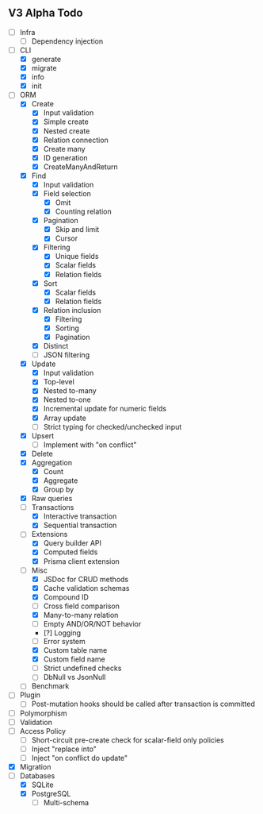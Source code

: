 ## V3 Alpha Todo

- [ ] Infra
    - [ ] Dependency injection
- [ ] CLI
    - [x] generate
    - [x] migrate
    - [x] info
    - [x] init
- [ ] ORM
    - [x] Create
        - [x] Input validation
        - [x] Simple create
        - [x] Nested create
        - [x] Relation connection
        - [x] Create many
        - [x] ID generation
        - [x] CreateManyAndReturn
    - [x] Find
        - [x] Input validation
        - [x] Field selection
            - [x] Omit
            - [x] Counting relation
        - [x] Pagination
            - [x] Skip and limit
            - [x] Cursor
        - [x] Filtering
            - [x] Unique fields
            - [x] Scalar fields
            - [x] Relation fields
        - [x] Sort
            - [x] Scalar fields
            - [x] Relation fields
        - [x] Relation inclusion
            - [x] Filtering
            - [x] Sorting
            - [x] Pagination
        - [x] Distinct
        - [ ] JSON filtering
    - [x] Update
        - [x] Input validation
        - [x] Top-level
        - [x] Nested to-many
        - [x] Nested to-one
        - [x] Incremental update for numeric fields
        - [x] Array update
        - [ ] Strict typing for checked/unchecked input
    - [x] Upsert
        - [ ] Implement with "on conflict"
    - [x] Delete
    - [x] Aggregation
        - [x] Count
        - [x] Aggregate
        - [x] Group by
    - [x] Raw queries
    - [ ] Transactions
        - [x] Interactive transaction
        - [x] Sequential transaction
    - [ ] Extensions
        - [x] Query builder API
        - [x] Computed fields
        - [x] Prisma client extension
    - [ ] Misc
        - [x] JSDoc for CRUD methods
        - [x] Cache validation schemas
        - [x] Compound ID
        - [ ] Cross field comparison
        - [x] Many-to-many relation
        - [ ] Empty AND/OR/NOT behavior
        - [?] Logging
        - [ ] Error system
        - [x] Custom table name
        - [x] Custom field name
        - [ ] Strict undefined checks
        - [ ] DbNull vs JsonNull
    - [ ] Benchmark
- [ ] Plugin
    - [ ] Post-mutation hooks should be called after transaction is committed
- [ ] Polymorphism
- [ ] Validation
- [ ] Access Policy
    - [ ] Short-circuit pre-create check for scalar-field only policies
    - [ ] Inject "replace into"
    - [ ] Inject "on conflict do update"
- [x] Migration
- [ ] Databases
    - [x] SQLite
    - [x] PostgreSQL
        - [ ] Multi-schema
